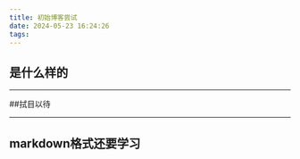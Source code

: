 ```yaml
---
title: 初始博客尝试
date: 2024-05-23 16:24:26
tags:
---
```

## 是什么样的

------

##拭目以待


------

## markdown格式还要学习
